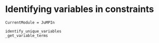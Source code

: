 # Identifying variables in constraints

```@meta
CurrentModule = JuMPIn
```

```@docs
identify_unique_variables
_get_variable_terms
```
